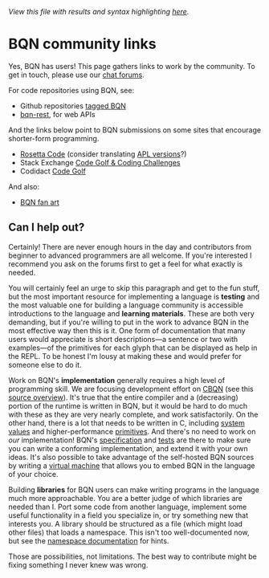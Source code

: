 *View this file with results and syntax highlighting [here](https://mlochbaum.github.io/BQN/community/index.html).*

# BQN community links

Yes, BQN has users! This page gathers links to work by the community. To get in touch, please use our [chat forums](forums.md).

For code repositories using BQN, see:

- Github repositories [tagged BQN](https://github.com/topics/bqn)
- [bqn-rest](https://codeberg.org/CptJimKirk/bqn-rest), for web APIs

And the links below point to BQN submissions on some sites that encourage shorter-form programming.

- [Rosetta Code](https://rosettacode.org/wiki/Category:BQN) (consider translating [APL versions](https://rosettacode.org/wiki/Category:APL)?)
- Stack Exchange [Code Golf & Coding Challenges](https://codegolf.stackexchange.com/search?tab=newest&q=BQN)
- Codidact [Code Golf](https://codegolf.codidact.com/posts/search?utf8=%E2%9C%93&search=BQN&sort=age)

And also:

- [BQN fan art](fanart.md)

## Can I help out?

Certainly! There are never enough hours in the day and contributors from beginner to advanced programmers are all welcome. If you're interested I recommend you ask on the forums first to get a feel for what exactly is needed.

You will certainly feel an urge to skip this paragraph and get to the fun stuff, but the most important resource for implementing a language is **testing** and the most valuable one for building a language community is accessible introductions to the language and **learning materials**. These are both very demanding, but if you're willing to put in the work to advance BQN in the most effective way then this is it. One form of documentation that many users would appreciate is short descriptions—a sentence or two with examples—of the primitives for each glyph that can be displayed as help in the REPL. To be honest I'm lousy at making these and would prefer for someone else to do it.

Work on BQN's **implementation** generally requires a high level of programming skill. We are focusing development effort on [CBQN](https://github.com/dzaima/CBQN) (see this [source overview](https://github.com/dzaima/CBQN/blob/master/src/README.md)). It's true that the entire compiler and a (decreasing) portion of the runtime is written in BQN, but it would be hard to do much with these as they are very nearly complete, and work satisfactorily. On the other hand, there is a lot that needs to be written in C, including [system values](../spec/system.md) and higher-performance [primitives](../implementation/primitive/README.md). And there's no need to work on *our* implementation! BQN's [specification](../spec/README.md) and [tests](../test/README.txt) are there to make sure you can write a conforming implementation, and extend it with your own ideas. It's also possible to take advantage of the self-hosted BQN sources by writing a [virtual machine](../implementation/vm.md) that allows you to embed BQN in the language of your choice.

Building **libraries** for BQN users can make writing programs in the language much more approachable. You are a better judge of which libraries are needed than I. Port some code from another language, implement some useful functionality in a field you specialize in, or try something new that interests you. A library should be structured as a file (which might load other files) that loads a namespace. This isn't too well-documented now, but see the [namespace documentation](../doc/namespace.md) for hints.

Those are possibilities, not limitations. The best way to contribute might be fixing something I never knew was wrong.

